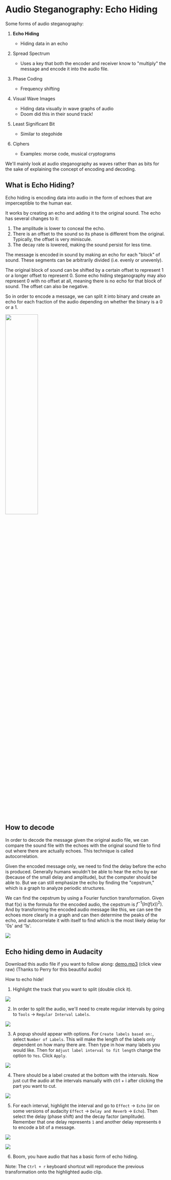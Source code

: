 # Audio Steganography: Echo Hiding

Some forms of audio steganography:
1. <b>Echo Hiding</b>
    - Hiding data in an echo

2. Spread Spectrum
    - Uses a key that both the encoder and receiver know to "multiply" the message and encode it into the audio file.

3. Phase Coding
    - Frequency shifting

4. Visual Wave Images
    - Hiding data visually in wave graphs of audio
    - Doom did this in their sound track!

5. Least Significant Bit
    - Similar to stegohide

6. Ciphers
    - Examples: morse code, musical cryptograms

We'll mainly look at audio steganography as waves rather than as bits for the sake of explaining the concept of encoding and decoding.

## What is Echo Hiding?

Echo hiding is encoding data into audio in the form of echoes that are imperceptible to the human ear.

It works by creating an echo and adding it to the original sound.
The echo has several changes to it:
1. The amplitude is lower to conceal the echo.
2. There is an offset to the sound so its phase is different from the original. Typically, the offset is very miniscule.
3. The decay rate is lowered, making the sound persist for less time.

The message is encoded in sound by making an echo for each "block" of sound. These segments can be arbitrarily divided (i.e. evenly or unevenly).

The original block of sound can be shifted by a certain offset to represent 1 or a longer offset to represent 0. Some echo hiding steganography may also represent 0 with no offset at all, meaning there is no echo for that block of sound. The offset can also be negative.

So in order to encode a message, we can split it into binary and create an echo for each fraction of the audio depending on whether the binary is a 0 or a 1.

<img src="Images/EchoHidingExplanation.png" width="45%" height=40%> </img>

## How to decode
In order to decode the message given the original audio file, we can compare the sound file with the echoes with the original sound file to find out where there are actually echoes. This technique is called autocorrelation.

Given the encoded message only, we need to find the delay before the echo is produced. Generally humans wouldn't be able to hear the echo by ear (because of the small delay and amplitude), but the computer should be able to. But we can still emphasize the echo by finding the "cepstrum," which is a graph to analyze periodic structures.

We can find the cepstrum by using a Fourier function transformation. Given that f(x) is the formula for the encoded audio, the cepstrum is $f^{-1}(ln(f(x))^{2})$. And by transforming the encoded audio message like this, we can see the echoes more clearly in a graph and can then determine the peaks of the echo, and autocorrelate it with itself to find which is the most likely delay for '0s' and '1s'.



<img src = "Images/Cepstrum.png"> </img>

## Echo hiding demo in Audacity

Download this audio file if you want to follow along: [demo.mp3](./Audio/demo.mp3) (click view raw)
(Thanks to Perry for this beautiful audio)

How to echo hide!
1. Highlight the track that you want to split (double click it).

<img src = "Images/highlight.jpg"> </img>

2. In order to split the audio, we'll need to create regular intervals by going to `Tools` -> `Regular Interval Labels`.

<img src = "Images/intervals.jpg"> </img>

3. A popup should appear with options. For `Create labels based on:`, select `Number of Labels`. This will make the length of the labels only dependent on how many there are. Then type in how many labels you would like. Then for `Adjust label interval to fit length` change the option to `Yes`. Click `Apply`.

<img src = "Images/intervalwindow.jpg"> </img>

4. There should be a label created at the bottom with the intervals. Now just cut the audio at the intervals manually with ctrl + i after clicking the part you want to cut.

<img src = "Images/cut.jpg"> </img>

5. For each interval, highlight the interval and go to `Effect` -> `Echo` (or on some versions of audacity `Effect` -> `Delay and Reverb` -> `Echo`). Then select the delay (phase shift) and the decay factor (amplitude). Remember that one delay represents `1` and another delay represents `0` to encode a bit of a message.

<img src = "Images/effect.jpg"> </img>

<img src = "Images/effect2.jpg"> </img>

6. Boom, you have audio that has a basic form of echo hiding.

Note: The `Ctrl + r` keyboard shortcut will reproduce the previous transformation onto the highlighted audio clip.
